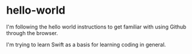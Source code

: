 # hello-world
I'm following the hello world instructions to get familiar with using Github through the browser.

I'm trying to learn Swift as a basis for learning coding in general.
